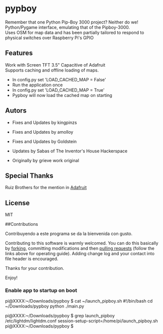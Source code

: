 pypboy
======

Remember that one Python Pip-Boy 3000 project? Neither do we!<br>
Python/Pygame interface, emulating that of the Pipboy-3000.<br> 
Uses OSM for map data and has been partially tailored to respond to physical switches over Raspberry Pi's GPIO<br>

## Features

Work with Screen TFT 3.5" Capacitive of Adafruit<br>
Supports caching and offline loading of maps.
* In config.py set 'LOAD_CACHED_MAP = False'
* Run the application once
* In config.py set 'LOAD_CACHED_MAP = True'
* Pypboy will now load the cached map on starting

## Autors
* Fixes and Updates by kingpinzs

* Fixes and Updates by amolloy

* Fixes and Updates by Goldstein

* Updates by Sabas of The Inventor's House Hackerspace

* Originally by grieve work original<br>

## Special Thanks

Ruiz Brothers for the mention in [Adafruit](https://learn.adafruit.com/raspberry-pi-pipboy-3000/overview) 

## License
MIT

##Contributions

Contribuyendo a este programa se da la bienvenida con gusto.<br>

Contributing to this software is warmly welcomed. You can do this basically by [forking](https://help.github.com/articles/fork-a-repo), committing modifications and then [pulling requests](https://help.github.com/articles/using-pull-requests) (follow the links above for operating guide). Adding change log and your contact into file header is encouraged.<br>

Thanks for your contribution.

Enjoy!


### Enable app to startup on boot
pi@XXXX:~/Downloads/pypboy $ cat ~/launch_pipboy.sh
#!/bin/bash
cd ~/Downloads/pypboy
python ./main.py

pi@XXXX:~/Downloads/pypboy $ grep launch_pipboy /etc/lightdm/lightdm.conf
session-setup-script=/home/pi/launch_pipboy.sh
pi@XXXX:~/Downloads/pypboy $
